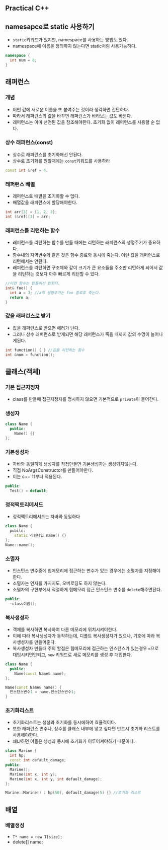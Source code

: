 ## Practical C++

## namesapce로 static 사용하기
* `static`키워드가 있지만, namespace를 사용하는 방법도 있다.
* namespace에 이름을 정의하지 않는다면 static처럼 사용가능하다.
```cpp
namespace {
  int num = 8;
}
```

## 래퍼런스
### 개념
* 어떤 값에 새로운 이름을 또 붙여주는 것이라 생각하면 간단하다.
* 따라서 래퍼런스의 값을 바꾸면 래퍼런스가 바라보는 값도 바뀐다.
* 래퍼런스는 이미 선언된 값을 참조해야한다. 초기화 없이 래퍼런스를 사용할 순 없다.
### 상수 래퍼런스(const)
* 상수로 래퍼런스를 초기화해선 안된다.
* 상수로 초기화를 원할때에는 `const`키워드를 사용하라
```cpp
const int &ref = 4;
```
### 래퍼런스 배열
* 래퍼런스로 배열을 초기화할 수 없다.
* 배열값을 래퍼런스에 할당해야한다.
```cpp
int arr[3] = {1, 2, 3};
int (&ref)[3] = arr;
```
### 래퍼런스를 리턴하는 함수
* 래퍼런스를 리턴하는 함수를 만들 때에는 리턴하는 래퍼런스의 생명주기가 중요하다.
* 함수내의 지역변수와 같은 것은 함수 종료와 동시에 죽는다. 이런 값을 래퍼런스로 리턴해서는 안된다.
* 래퍼런스를 리턴하면 구조체와 같이 크기가 큰 요소들을 주소만 리턴하게 되어서 값을 리턴하는 것보다 아주 빠르게 리턴할 수 있다.
```cpp
//이런 함수는 만들어선 안된다.
int& foo() {
  int a = 3; //a의 생명주기는 foo 종료후 죽는다.
  return a;
}
```
### 값을 래퍼런스로 받기
* 값을 래퍼런스로 받으면 에러가 난다.
* 그러나 상수 래퍼런스로 받게되면 해당 래퍼런스가 죽을 때까지 값의 수명이 늘어나게된다.
```cpp
int function() { } //값을 리턴하는 함수
int &num = function();
```

## 클래스(객체)
### 기본 접근지정자
* class를 만들때 접근지정자를 명시하지 않으면 기본적으로 `private`이 들어간다.
### 생성자
```cpp
class Name {
  public:
    Name() {}
};
```
### 기본생성자
* 자바와 동일하게 생성자를 직접만들면 기본생성자는 생성되지않는다.
* 직접 NoArgsConstructor를 만들어야한다.
* 이는 c++ 11부터 적용된다.
```cpp
public:
  Test() = default;
```
### 정적팩토리메서드
* 정적팩토리메서드는 자바와 동일하다
```cpp
class Name {
  pubilc:
    static 리턴타입 name() {}
};
Name::name();
```
### 소멸자
* 인스턴스 변수중에 힙메모리에 접근하는 변수가 있는 경우에는 소멸자를 지정해야한다.
* 소멸자는 인자를 가지지도, 오버로딩도 하지 않는다.
* 소멸자의 구현부에서 적절하게 힙메모리 접근 인스턴스 변수를 `delete`해주면된다.
```cpp
public:
  ~class이름();
```
### 복사생성자
* 객체를 복사하면 복사하여 다른 메모리에 위치시켜야한다.
* 이에 따라 복사생성자가 동작하는데, 디폴트 복사생성자가 있으나, 기호에 따라 복사생성자를 만들어준다.
* 복사생성자 만들때 주의 할점은 힙메모리에 접근하는 인스턴스가 있는경우 `=`으로 대입시키면안되고, `new` 키워드로 새로 메모리를 생성 후 대입한다.
```cpp
class Name {
  public:
    Name(const Name& name);
};

Name(const Name& name() {
  인스턴스변수1 = name.인스턴스변수1;
}
```
### 초기화리스트
* 초기화리스트는 생성과 초기화를 동시에하여 효율적이다.
* 또한 래퍼런스 변수나, 상수를 클래스 내부에 넣고 싶다면 반드시 초기화 리스트를 사용해야한다.
* 왜냐하면 이들은 생성과 동시에 초기화가 이루어져야하기 때문이다.
```cpp
class Marine {
  int hp;
  const int default_damage;
public:
  Marine();
  Marine(int x, int y);
  Marine(int x, int y, int default_damage);
};

Marine::Marine() : hp(50), default_damage(5) {} //초기화 리스트
```


## 배열
### 배열생성
* `T* name = new T[size];`
* delete[] name;
